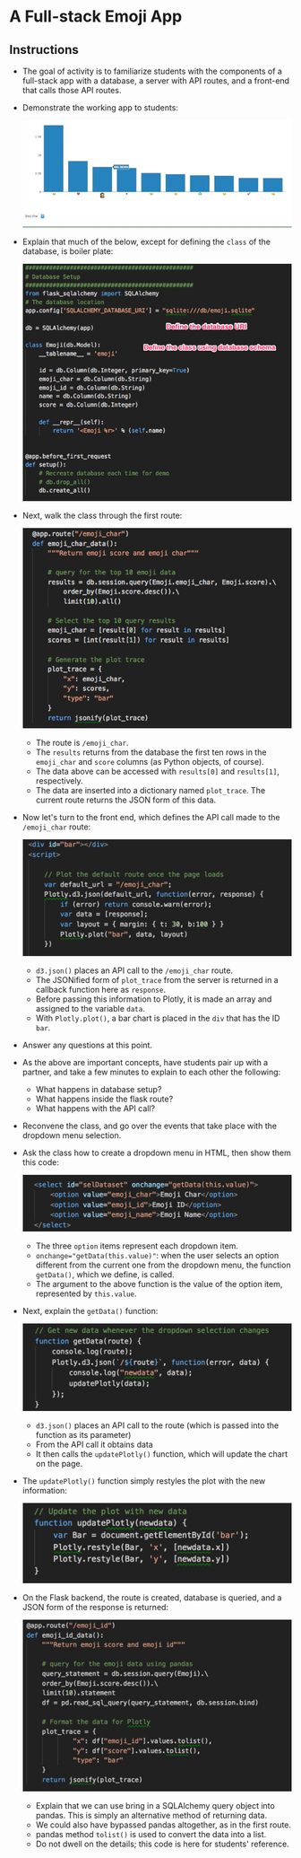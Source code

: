 # A Full-stack Emoji App

## Instructions

* The goal of activity is to familiarize students with the components of a full-stack app with a database, a server with API routes, and a front-end that calls those API routes.

* Demonstrate the working app to students:

  ![Images/emoji.gif](Images/emoji.gif)

* Explain that much of the below, except for defining the `class` of the database, is boiler plate:

  ![Images/fullstack01.png](Images/fullstack01.png)

* Next, walk the class through the first route:

  ![Images/fullstack02.png](Images/fullstack02.png)

  * The route is `/emoji_char`.
  * The `results` returns from the database the first ten rows in the `emoji_char` and `score` columns (as Python objects, of course).
  * The data above can be accessed with `results[0]` and `results[1]`, respectively.
  * The data are inserted into a dictionary named `plot_trace`. The current route returns the JSON form of this data.

* Now let's turn to the front end, which defines the API call made to the `/emoji_char` route:

  ![Images/fullstack03.png](Images/fullstack03.png)

  * `d3.json()` places an API call to the `/emoji_char` route.
  * The JSONified form of `plot_trace` from the server is returned in a callback function here as `response`.
  * Before passing this information to Plotly, it is made an array and assigned to the variable `data`.
  * With `Plotly.plot()`, a bar chart is placed in the `div` that has the ID `bar`.

* Answer any questions at this point.

* As the above are important concepts, have students pair up with a partner, and take a few minutes to explain to each other the following:

  * What happens in database setup?
  * What happens inside the flask route?
  * What happens with the API call?

* Reconvene the class, and go over the events that take place with the dropdown menu selection.

* Ask the class how to create a dropdown menu in HTML, then show them this code:

  ![Images/fullstack04.png](Images/fullstack04.png)

  * The three `option` items represent each dropdown item.
  * `onchange="getData(this.value)"`: when the user selects an option different from the current one from the dropdown menu, the function `getData()`, which we define, is called.
  * The argument to the above function is the value of the option item, represented by `this.value`.

* Next, explain the `getData()` function:

  ![Images/fullstack05.png](Images/fullstack05.png)

  * `d3.json()` places an API call to the route (which is passed into the function as its parameter)
  * From the API call it obtains data
  * It then calls the `updatePlotly()` function, which will update the chart on the page.

* The `updatePlotly()` function simply restyles the plot with the new information:

  ![Images/fullstack06.png](Images/fullstack06.png)

* On the Flask backend, the route is created, database is queried, and a JSON form of the response is returned:

  ![Images/fullstack07.png](Images/fullstack07.png)

  * Explain that we can use bring in a SQLAlchemy query object into pandas. This is simply an alternative method of returning data.
  * We could also have bypassed pandas altogether, as in the first route.
  * pandas method `tolist()` is used to convert the data into a list.
  * Do not dwell on the details; this code is here for students' reference.
